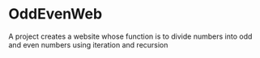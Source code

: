 # OddEvenWeb
A project creates a website whose function is to divide numbers into odd and even numbers using iteration and recursion

